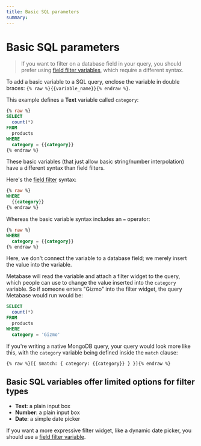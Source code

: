 ```yaml
---
title: Basic SQL parameters
summary:
---
```


# Basic SQL parameters

> If you want to filter on a database field in your query, you should prefer using [field filter variables](./sql-parameters.md), which require a different syntax.

To add a basic variable to a SQL query, enclose the variable in double braces: `{% raw %}{{variable_name}}{% endraw %}`.

This example defines a **Text** variable called `category`:

```sql
{% raw %}
SELECT
  count(*)
FROM
  products
WHERE
  category = {{category}}
{% endraw %}
```

These basic variables (that just allow basic string/number interpolation) have a different syntax than field filters.

Here's the [field filter](./sql-parameters.md#field-filter-variables) syntax:

```sql
{% raw %}
WHERE
  {{category}}
{% endraw %}
```

Whereas the basic variable syntax includes an `=` operator:

```sql
{% raw %}
WHERE
  category = {{category}}
{% endraw %}
```

Here, we don't connect the variable to a database field; we merely insert the value into the variable.

Metabase will read the variable and attach a filter widget to the query, which people can use to change the value inserted into the `category` variable. So if someone enters "Gizmo" into the filter widget, the query Metabase would run would be:

```sql
SELECT
  count(*)
FROM
  products
WHERE
  category = 'Gizmo'
```

If you're writing a native MongoDB query, your query would look more like this, with the `category` variable being defined inside the `match` clause:

```
{% raw %}[{ $match: { category: {{category}} } }]{% endraw %}
```

## Basic SQL variables offer limited options for filter types

- **Text**: a plain input box
- **Number**: a plain input box
- **Date**: a simple date picker

If you want a more expressive filter widget, like a dynamic date picker, you should use a [field filter variable](./sql-parameters.md#field-filter-variables).
